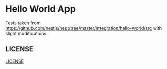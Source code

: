 # Hello World App

Tests taken from https://github.com/nestjs/nest/tree/master/integration/hello-world/src with slight modifications

## LICENSE

[LICENSE](LICENSE)
